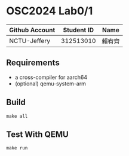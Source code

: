 # OSC2024 Lab0/1

| Github Account | Student ID | Name          |
|----------------|------------|---------------|
| NCTU-Jeffery   | 312513010  | 賴宥齊        |

## Requirements

* a cross-compiler for aarch64
* (optional) qemu-system-arm

## Build 

```
make all
```

## Test With QEMU

```
make run
```